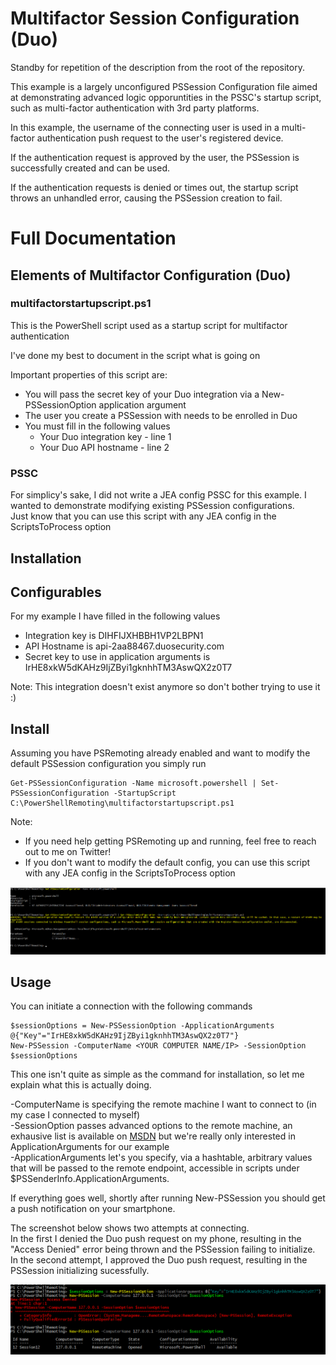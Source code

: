 # Multifactor Session Configuration (Duo)
Standby for repetition of the description from the root of the repository.

This example is a largely unconfigured PSSession Configuration file aimed at demonstrating advanced logic opporuntities in the PSSC's startup script, such as multi-factor authentication with 3rd party platforms.

In this example, the username of the connecting user is used in a multi-factor authentication push request to the user's registered device.

If the authentication request is approved by the user, the PSSession is successfully created and can be used.

If the authentication requests is denied or times out, the startup script throws an unhandled error, causing the PSSession creation to fail.

# Full Documentation

## Elements of Multifactor Configuration (Duo)

### multifactorstartupscript.ps1
This is the PowerShell script used as a startup script for multifactor authentication

I've done my best to document in the script what is going on

Important properties of this script are:

* You will pass the secret key of your Duo integration via a New-PSSessionOption application argument
* The user you create a PSSession with needs to be enrolled in Duo
* You must fill in the following values
    * Your Duo integration key - line 1
    * Your Duo API hostname - line 2


### PSSC
For simplicy's sake, I did not write a JEA config PSSC for this example. I wanted to demonstrate modifying existing PSSession configurations.  
Just know that you can use this script with any JEA config in the ScriptsToProcess option


## Installation

## Configurables 
For my example I have filled in the following values

* Integration key is DIHFIJXHBBH1VP2LBPN1
* API Hostname is api-2aa88467.duosecurity.com
* Secret key to use in application arguments is IrHE8xkW5dKAHz9IjZByi1gknhhTM3AswQX2z0T7

Note: This integration doesn't exist anymore so don't bother trying to use it :)

## Install
Assuming you have PSRemoting already enabled and want to modify the default PSSession configuration you simply run

    Get-PSSessionConfiguration -Name microsoft.powershell | Set-PSSessionConfiguration -StartupScript C:\PowerShellRemoting\multifactorstartupscript.ps1

Note:
* If you need help getting PSRemoting up and running, feel free to reach out to me on Twitter!
* If you don't want to modify the default config, you can use this script with any JEA config in the ScriptsToProcess option

![](../images/mfainstall.PNG)

## Usage
You can initiate a connection with the following commands

    $sessionOptions = New-PSSessionOption -ApplicationArguments @{"Key"="IrHE8xkW5dKAHz9IjZByi1gknhhTM3AswQX2z0T7"}
    New-PSSession -ComputerName <YOUR COMPUTER NAME/IP> -SessionOption $sessionOptions

This one isn't quite as simple as the command for installation, so let me explain what this is actually doing.

-ComputerName is specifying the remote machine I want to connect to (in my case I connected to myself)  
-SessionOption passes advanced options to the remote machine, an exhausive list is available on [MSDN](https://msdn.microsoft.com/en-us/powershell/reference/5.1/microsoft.powershell.core/new-pssessionoption) but we're really only interested in ApplicationArguments for our example  
-ApplicationArguments let's you specify, via a hashtable, arbitrary values that will be passed to the remote endpoint, accessible in scripts under $PSSenderInfo.ApplicationArguments.<HashTableKey>  

If everything goes well, shortly after running New-PSSession you should get a push notification on your smartphone.

The screenshot below shows two attempts at connecting.  
In the first I denied the Duo push request on my phone, resulting in the "Access Denied" error being thrown and the PSSession failing to initialize.  
In the second attempt, I approved the Duo push request, resulting in the PSSession initializing sucessfully.

![](../images/mfausage.PNG)
